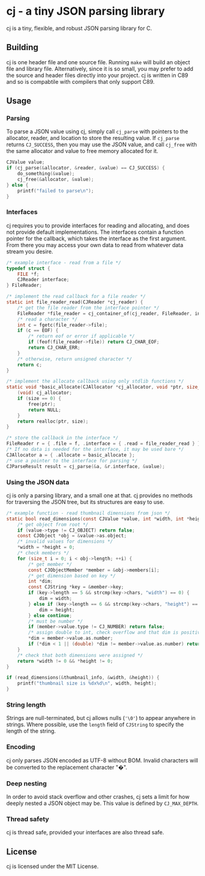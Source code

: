 # cj - a tiny JSON parsing library

cj is a tiny, flexible, and robust JSON parsing library for C.

## Building

cj is one header file and one source file. Running `make` will build an object
file and library file. Alternatively, since it is so small, you may prefer to
add the source and header files directly into your project. cj is written in C89
and so is compabtile with compilers that only support C89.

## Usage

### Parsing

To parse a JSON value using cj, simply call `cj_parse` with pointers to the
allocator, reader, and location to store the resulting value. If `cj_parse`
returns `CJ_SUCCESS`, then you may use the JSON value, and call `cj_free` with
the same allocator and value to free memory allocated for it.

```c
CJValue value;
if (cj_parse(&allocator, &reader, &value) == CJ_SUCCESS) {
    do_something(&value);
    cj_free(&allocator, &value);
} else {
    printf("failed to parse\n");
}
```

### Interfaces

cj requires you to provide interfaces for reading and allocating, and does not
provide default implementations. The interfaces contain a function pointer for
the callback, which takes the interface as the first argument. From there you
may access your own data to read from whatever data stream you desire.

```c
/* example interface - read from a file */
typedef struct {
    FILE *f;
    CJReader interface;
} FileReader;

/* implement the read callback for a file reader */
static int file_reader_read(CJReader *cj_reader) {
    /* get the file reader from the interface pointer */
    FileReader *file_reader = cj_container_of(cj_reader, FileReader, interface);
    /* read a character */
    int c = fgetc(file_reader->file);
    if (c == EOF) {
        /* return eof or error if applicable */
        if (feof(file_reader->file)) return CJ_CHAR_EOF;
        return CJ_CHAR_ERR;
    }
    /* otherwise, return unsigned character */
    return c;
}

/* implement the allocate callback using only stdlib functions */
static void *basic_allocate(CJAllocator *cj_allocator, void *ptr, size_t size) {
    (void) cj_allocator;
    if (size == 0) {
        free(ptr);
        return NULL;
    }
    return realloc(ptr, size);
}

/* store the callback in the interface */
FileReader r = { .file = f, .interface = { .read = file_reader_read } };
/* If no data is needed for the interface, it may be used bare */
CJAllocator a = { .allocate = basic_allocate };
/* use a pointer to the interface for parsing */
CJParseResult result = cj_parse(&a, &r.interface, &value);
```

### Using the JSON data

cj is only a parsing library, and a small one at that. cj provides no methods
for traversing the JSON tree, but its structures are easy to use.

```c
/* example function - read thumbnail dimensions from json */
static bool read_dimensions(const CJValue *value, int *width, int *height) {
    /* get object from root */
    if (value->type != CJ_OBJECT) return false;
    const CJObject *obj = &value->as.object;
    /* invalid values for dimensions */
    *width = *height = 0;
    /* check members */
    for (size_t i = 0; i < obj->length; ++i) {
        /* get member */
        const CJObjectMember *member = &obj->members[i];
        /* get dimension based on key */
        int *dim;
        const CJString *key = &member->key;
        if (key->length == 5 && strcmp(key->chars, "width") == 0) {
            dim = width;
        } else if (key->length == 6 && strcmp(key->chars, "height") == 0) {
            dim = height;
        } else continue;
        /* must be number */
        if (member->value.type != CJ_NUMBER) return false;
        /* assign double to int, check overflow and that dim is positive */
        *dim = member->value.as.number;
        if (*dim < 1 || (double) *dim != member->value.as.number) return false;
    }
    /* check that both dimensions were assigned */
    return *width != 0 && *height != 0;
}

if (read_dimensions(&thumbnail_info, &width, &height)) {
    printf("thumbnail size is %dx%d\n", width, height);
}
```

### String length

Strings are null-terminated, but cj allows nulls (`'\0'`) to appear anywhere in
strings. Where possible, use the `length` field of `CJString` to specify the
length of the string.

### Encoding

cj only parses JSON encoded as UTF-8 without BOM. Invalid characters will be
converted to the replacement character "�".

### Deep nesting

In order to avoid stack overflow and other crashes, cj sets a limit for how
deeply nested a JSON object may be. This value is defined by `CJ_MAX_DEPTH`.

### Thread safety

cj is thread safe, provided your interfaces are also thread safe.

## License

cj is licensed under the MIT License.
